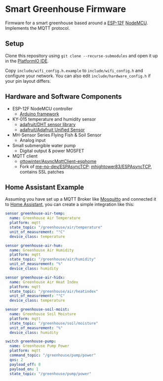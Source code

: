 # Smart Greenhouse Firmware
Firmware for a smart greenhouse based around a [ESP-12F](https://www.espressif.com/) [NodeMCU](https://www.nodemcu.com/index_en.html). Implements the MQTT protocol.

## Setup

Clone this repository using `git clone --recurse-submodules` and open it up in the [PlatformIO IDE](https://platformio.org/).

Copy `include/wifi_config.h.example` to `include/wifi_config.h` and configure your network. You can also edit `include/hardware_config.h` if your pin layout differs.

## Hardware and Software Components
 - ESP-12F NodeMCU controller
   - [Arduino framework](https://www.arduino.cc/)
 - KY-015 temperature and humidity sensor
   - [adafruit/DHT sensor library](https://platformio.org/lib/show/19/DHT%20sensor%20library)
   - [adafruit/Adafruit Unified Sensor](https://platformio.org/lib/show/31/Adafruit%20Unified%20Sensor)
 - MH-Sensor Series Flying Fish & Soil Sensor
   - Analog input
 - Small submergible water pump
   - Digital output & power MOSFET
 - MQTT client
   - [ottowinter/AsyncMqttClient-esphome](https://platformio.org/lib/show/6759/AsyncMqttClient-esphome)
   - Fork of [me-no-dev/ESPAsyncTCP](https://platformio.org/lib/show/305/ESPAsyncTCP): [mhightower83/ESPAsyncTCP](https://github.com/mhightower83/ESPAsyncTCP/tree/correct-ssl-_recv), contains SSL patches

## Home Assistant Example

Assuming you have set up a MQTT Broker like [Mosquitto](https://mosquitto.org/) and connected it to [Home Assistant](https://www.home-assistant.io/), you can create a simple integration like this:

```yaml
sensor greenhouse-air-temp:
  name: Greenhouse Air Temperature
  platform: mqtt
  state_topic: "/greenhouse/air/temperature"
  unit_of_measurement: "°C"
  device_class: temperature

sensor greenhouse-air-hum:
  name: Greenhouse Air Humidity
  platform: mqtt
  state_topic: "/greenhouse/air/humidity"
  unit_of_measurement: "%"
  device_class: humidity

sensor greenhouse-air-hidx:
  name: Greenhouse Air Heat Index
  platform: mqtt
  state_topic: "/greenhouse/air/heatindex"
  unit_of_measurement: "°C"
  device_class: temperature

sensor greenhouse-soil-moist:
  name: Greenhouse Soil Moisture
  platform: mqtt
  state_topic: "/greenhouse/soil/moisture"
  unit_of_measurement: "%"
  device_class: humidity

switch greenhouse-pump:
  name: Greenhouse Pump Power
  platform: mqtt
  command_topic: "/greenhouse/pump/power"
  qos: 2
  payload_off: 0
  payload_on: 1
  state_topic: "/greenhouse/pump/power"
```